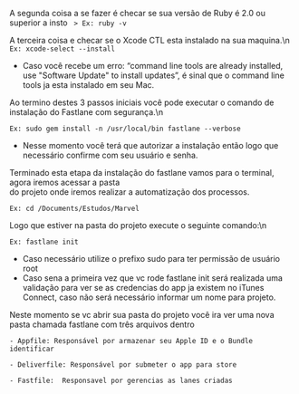 A segunda coisa a se fazer é checar se sua versão de Ruby é 2.0 ou superior a insto
``` > Ex: ruby -v```


A terceira coisa e checar se o Xcode CTL esta instalado na sua maquina.\n
```Ex: xcode-select --install```

- Caso você recebe um erro: “command line tools are already installed, use "Software Update" to
  install updates”, é sinal que o command line tools ja esta instalado em seu Mac.

Ao termino destes 3 passos iniciais você pode executar o comando de instalação do Fastlane com segurança.\n

```Ex: sudo gem install -n /usr/local/bin fastlane --verbose```

- Nesse momento você terá que autorizar a instalação então logo que necessário confirme com
  seu usuário e senha.


Terminado esta etapa da instalação do fastlane vamos para o terminal, agora iremos acessar a pasta <br>do projeto onde iremos realizar a automatização dos processos.

```Ex: cd /Documents/Estudos/Marvel```

Logo que estiver na pasta do projeto execute o seguinte comando:\n

```Ex: fastlane init ```

- Caso necessário utilize o prefixo sudo para ter permissão de usuário root
- Caso sena a primeira vez que vc rode fastlane init será realizada uma validação para ver se as
  credencias do app ja existem no iTunes Connect, caso não será necessário informar um nome
  para projeto.
	

Neste momento se vc abrir sua pasta do projeto você ira ver uma nova pasta chamada fastlane com três arquivos dentro 

	- Appfile: Responsável por armazenar seu Apple ID e o Bundle identificar
	
	- Deliverfile: Responsável por submeter o app para store
	
	- Fastfile:  Responsavel por gerencias as lanes criadas
